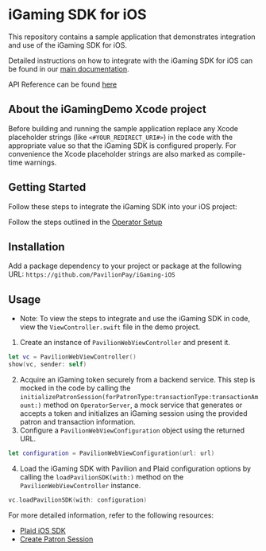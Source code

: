 # iGaming SDK for iOS

This repository contains a sample application that demonstrates integration and use of the iGaming SDK for iOS.

Detailed instructions on how to integrate with the iGaming SDK for iOS can be found in our [main documentation](https://ausenapccde03.azureedge.net/).

API Reference can be found [here](https://pavilionpay.github.io/iGaming-iOS/documentation/igamingkit/)

## About the iGamingDemo Xcode project

Before building and running the sample application replace any Xcode placeholder strings (like `<#YOUR_REDIRECT_URI#>`) in the code with the appropriate value so that the iGaming SDK is configured properly. For convenience the Xcode placeholder strings are also marked as compile-time warnings.


## Getting Started

Follow these steps to integrate the iGaming SDK into your iOS project:

Follow the steps outlined in the [Operator Setup](https://ausenapccde03.azureedge.net/operator-onboarding/operator-setup)


## Installation

Add a package dependency to your project or package at the following URL: `https://github.com/PavilionPay/iGaming-iOS`


## Usage

- Note: To view the steps to integrate and use the iGaming SDK in code, view the `ViewController.swift` file in the demo project.


1. Create an instance of `PavilionWebViewController` and present it.
```swift
let vc = PavilionWebViewController()
show(vc, sender: self)
```
2. Acquire an iGaming token securely from a backend service. This step is mocked in the code by calling the `initializePatronSession(forPatronType:transactionType:transactionAmount:)` method on `OperatorServer`, a mock service that generates or accepts a token and initializes an iGaming session using the provided patron and transaction information.
3. Configure a `PavilionWebViewConfiguration` object using the returned URL.
```swift
let configuration = PavilionWebViewConfiguration(url: url)
```
4. Load the iGaming SDK with Pavilion and Plaid configuration options by calling the `loadPavilionSDK(with:)` method on the `PavilionWebViewController` instance.
```swift
vc.loadPavilionSDK(with: configuration)
```


For more detailed information, refer to the following resources:

- [Plaid iOS SDK](https://plaid.com/docs/link/ios/)
- [Create Patron Session](https://ausenapccde03.azureedge.net/APIS/SDK/create-patron-session)
